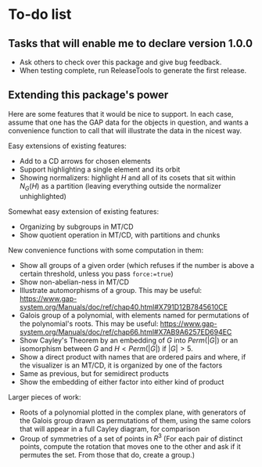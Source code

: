 
# To-do list

## Tasks that will enable me to declare version 1.0.0

 * Ask others to check over this package and give bug feedback.
 * When testing complete, run ReleaseTools to generate the first release.

## Extending this package's power

Here are some features that it would be nice to support.  In each case,
assume that one has the GAP data for the objects in question, and wants
a convenience function to call that will illustrate the data in the
nicest way.

Easy extensions of existing features:

 * Add to a CD arrows for chosen elements
 * Support highlighting a single element and its orbit
 * Showing normalizers: highlight $H$ and all of its cosets that sit
   within $N_G(H)$ as a partition (leaving everything outside the
   normalizer unhighlighted)

Somewhat easy extension of existing features:

 * Organizing by subgroups in MT/CD
 * Show quotient operation in MT/CD, with partitions and chunks

New convenience functions with some computation in them:

 * Show all groups of a given order (which refuses if the number is
   above a certain threshold, unless you pass `force:=true`)
 * Show non-abelian-ness in MT/CD
 * Illustrate automorphisms of a group.  This may be useful:
   https://www.gap-system.org/Manuals/doc/ref/chap40.html#X791D12B7845610CE
 * Galois group of a polynomial, with elements named for permutations
   of the polynomial's roots.  This may be useful:
   https://www.gap-system.org/Manuals/doc/ref/chap66.html#X7AB9A6257ED694EC
 * Show Cayley's Theorem by an embedding of $G$ into $Perm(|G|)$
   or an isomorphism between $G$ and $H<Perm(|G|)$ if $|G|>5$.
 * Show a direct product with names that are ordered pairs and where,
   if the visualizer is an MT/CD, it is organized by one of the factors
 * Same as previous, but for semidirect products
 * Show the embedding of either factor into either kind of product

Larger pieces of work:

 * Roots of a polynomial plotted in the complex plane, with generators
   of the Galois group drawn as permutations of them, using the same
   colors that will appear in a full Cayley diagram, for comparison
 * Group of symmetries of a set of points in $R^3$
   (For each pair of distinct points, compute the rotation that moves
   one to the other and ask if it permutes the set.  From those that do,
   create a group.)
